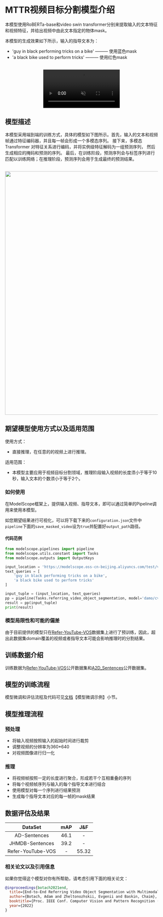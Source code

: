 
# MTTR视频目标分割模型介绍

本模型使用RoBERTa-base和video swin transformer分别来提取输入的文本特征和视频特征，并给出视频中由此文本指定的物体mask。

本模型的生成效果如下所示，输入的指导文本为：
- 'guy in black performing tricks on a bike' ——— 使用蓝色mask
- 'a black bike used to perform tricks' ——— 使用红色mask
<p align="center">
    <br>
        <video src="https://dmshared.oss-cn-hangzhou.aliyuncs.com/shuying.sy/mttr_maas/output_clip.mp4" loop="loop" autoplay="autoplay" muted width="50%"></video>
    <br>
</p>


## 模型描述
本模型采用端到端的训练方式，具体的模型如下图所示。首先，输入的文本和视频帧通过特征编码器，并且每一帧会形成一个多模态序列。
接下来，多模态 Transformer 对特征关系进行编码，并将实例级特征解码为一组预测序列，
然后生成相应的掩码和预测的序列。
最后，在训练阶段，预测序列会与标签序列进行匹配以训练网络；在推理阶段，预测序列会用于生成最终的预测结果。


<p align="center">
    <br>
    <img src="https://modelscope.cn/api/v1/models/damo/cv_swin-t_referring_video-object-segmentation/repo?Revision=master&FilePath=data/mttr-schema.jpg&View=true" width="800" />
    <br>
<p>

## 期望模型使用方式以及适用范围

使用方式：
- 直接推理，在任意的的视频上进行推理。

适用范围：
- 本模型主要应用于视频目标分割领域，推理阶段输入视频的长度须小于等于10秒，输入文本的个数须小于等于2个。



### 如何使用
在ModelScope框架上，提供输入视频、指导文本，即可以通过简单的Pipeline调用来使用本模型。

如您期望结果进行可视化，可以将下载下来的`configuration.json`文件中`pipeline`下面的`save_masked_video`设为`true`并配置好`output_path`路径。

#### 代码范例
```python
from modelscope.pipelines import pipeline
from modelscope.utils.constant import Tasks
from modelscope.outputs import OutputKeys

input_location = 'https://modelscope.oss-cn-beijing.aliyuncs.com/test/videos/referring_video_object_segmentation_test_video.mp4'
text_queries = [
    'guy in black performing tricks on a bike',
    'a black bike used to perform tricks'
]

input_tuple = (input_location, text_queries)
pp = pipeline(Tasks.referring_video_object_segmentation, model='damo/cv_swin-t_referring_video-object-segmentation')
result = pp(input_tuple)
print(result)
```
### 模型局限性和可能的偏差
由于目前提供的模型只在[Refer-YouTube-VOS](https://competitions.codalab.org/competitions/29139#participate-get_data)数据集上进行了预训练，因此，超出此数据集domain覆盖的视频或者指导文本可能会影响推理时的分割结果。




## 训练数据介绍
训练数据为[Refer-YouTube-VOS](https://competitions.codalab.org/competitions/29139#participate-get_data)公开数据集和[A2D_Sentences](https://kgavrilyuk.github.io/publication/actor_action/)公开数据集。

## 模型的训练流程
模型微调和评估流程及代码可见[文档](https://www.modelscope.cn/docs/MTTR_referring_video_object_segmentation)【模型微调示例】小节。

## 模型推理流程

### 预处理
- 将输入视频按照输入的起始时间进行裁剪
- 调整视频的分辨率为360*640
- 对视频图像进行归一化

### 推理
- 将视频帧按照一定的长度进行聚合，形成若干个互相重叠的序列
- 将每个视频帧序列与输入的每个指导文本进行结合
- 使用模型对每一个序列进行结果预测
- 生成每个指导文本对应的每一帧的mask结果

## 数据评估及结果
| DataSet            | mAP  | J&F   |
|:------------------:|:----:|:-----:|
| AD-Sentences       | 46.1 | -     |
| JHMDB-Sentences    | 39.2 | -     |
| Refer-YouTube-VOS  | -    | 55.32 |


### 相关论文以及引用信息
如果你觉得这个模型对你有所帮助，请考虑引用下面的相关论文：
```BibTeX
@inproceedings{botach2021end,
  title={End-to-End Referring Video Object Segmentation with Multimodal Transformers},
  author={Botach, Adam and Zheltonozhskii, Evgenii and Baskin, Chaim},
  booktitle={Proc. IEEE Conf. Computer Vision and Pattern Recognition (CVPR)},
  year={2022}
}
```